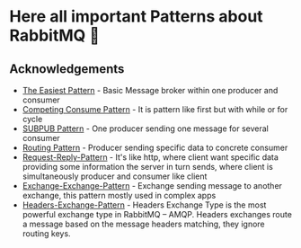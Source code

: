 
# Here all important Patterns about RabbitMQ 🐇




## Acknowledgements

 - [The Easiest Pattern](https://github.com/MeyiGi/RabbitMQ-Patterns/tree/main/FIRST-RABBITMQ-APP) - Basic Message broker within one producer and consumer
 - [Competing Consume Pattern](https://github.com/MeyiGi/RabbitMQ-Patterns/tree/main/COMPETTING_SONSUME_PATTERN) - It is pattern like first but with while or for cycle
 - [SUBPUB Pattern](https://github.com/MeyiGi/RabbitMQ-Patterns/tree/main/SUBPUB_PATTERN) - One producer sending one message for several consumer
 - [Routing Pattern](https://github.com/MeyiGi/RabbitMQ-Patterns/tree/main/ROUTING) - Producer sending specific data to concrete consumer
 - [Request-Reply-Pattern](https://github.com/MeyiGi/RabbitMQ-Patterns/tree/main/REQUEST-REPLY-PATTERN) - It's like http, where client want specific data providing some information the server in turn sends, where client is simultaneously producer and consumer like client
 - [Exchange-Exchange-Pattern](https://github.com/MeyiGi/RabbitMQ-Patterns/tree/main/EXCHANGE-EXCHANGE-PATTERN) - Exchange sending message to another exchange, this pattern mostly used in complex apps
 - [Headers-Exchange-Pattern](https://github.com/MeyiGi/RabbitMQ-Patterns/tree/main/HEADERS-EXCHANGE) - Headers Exchange Type is the most powerful exchange type in RabbitMQ – AMQP. Headers exchanges route a message based on the message headers matching, they ignore routing keys.
